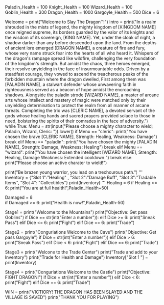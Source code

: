 Paladin_Health = 100
Knight_Health = 100
Wizard_Health = 100
Goblin_Health = 300
Dragon_Health = 1000
Gargoyle_Health = 500
Dice = 6

Welcome = print("Welcome to Slay The Dragon™!")
Intro = print("In a realm shrouded in the mists of legend, the mighty kingdom of [KINGDOM NAME] once reigned supreme, its borders guarded by the valor of its knights and the wisdom of its sovereign, [KING NAME]. Yet, under the cloak of night, a shadow darker than any before descended upon the land. From the depths of ancient lore emerged [DRAGON NAME], a creature of fire and fury, whose very name struck fear into the hearts of all who heard it. Whispers of the dragon's rampage spread like wildfire, challenging the very foundation of the kingdom's strength. But amidst the chaos, three heroes emerged, their resolve unyielding in the face of insurmountable odds. Driven by a steadfast courage, they vowed to ascend the treacherous peaks of the forbidden mountain where the dragon dwelled, First among them was [PALADIN NAME], a stalwart defender whose unwavering faith in righteousness served as a beacon of hope amidst the encroaching shadows. Alongside the paladin strode [WIZARD NAME], a master of arcane arts whose intellect and mastery of magic were matched only by their unyielding determination to protect the realm from all manner of arcane threats. Completing the trio was [CLERIC NAME], a devoted servant of the gods whose healing hands and sacred prayers provided solace to those in need, bolstering the spirits of their comrades in the face of adversity.")
while True:
    Menu = str(input("Please choose a mighty character to wield; Paladin, Wizard, Cleric: ")).lower()
    if Menu == "cleric":
        print("You have chosen the brave [CLERIC NAME], Strength: Healing, Weakness: Damage")
        break
    elif Menu == "paladin":
        print("You have chosen the mighty [PALADIN NAME], Strength: Damage, Weakness: Healing")
        break
    elif Menu == "wizard":
        print("You have chosen the intelligent [WIZARD NAME], Strength: Healing, Damage Weakness: Extended cooldown ")
        break
    else:
        print("Please choose an active charater to wield!")

print("Be brazen young warrior, you lead on a trechourous path.")
'''
Inventory = {"Slot 1":"Healing" , "Slot 2":"Damage Buff", "Slot 3":"Tradable Items", "Slot 4": "Collectibles"}
print(Inventory)
'''
Healing = 6
if Healing >= 6:
    print("You are at full health!",Paladin_Health+50)

Damaged = 6       
if Damaged >= 6:
    print("Health is now!",Paladin_Health-50)


Stage1 = print("Welcome to the Mountains")
print("Objective: Get pass Goblins")
if Dice == str(int("Enter a number")):
    elif Dice >= 6:
        print("Sneak Pass")
    elif Dice <= 6:
        print("Fight")
    elif Dice == 6:
        print("Trade")

Stage2 = print("Congurlations Welcome to the Cave")
print("Objective: Get pass Gargoyle")
if Dice = str(int("Enter a number"))
elif Dice > 6:
    print("Sneak Pass")
elif Dice < 6:
    print("Fight")
elif Dice == 6:
    print("Trade")



Stage3 = print("Welcone to the Trade Center")
print("Trade and add to your Inventory")
print("Trade for Health and Damage")
Inventory["Slot 1 "] = 
print(Inventory)


Stage4 = print("Congurlations Welcome to the Castle")
print("Objective: FIGHT DRAGON!")
if Dice = str(int("Enter a number"))
elif Dice < 6:
    print("Fight")
elif Dice == 6:
    print("Trade")


WIN = print("VICTIORY! THE DRAGON HAS BEEN SLAYED AND THE VILLAGE IS SAVED")
print("THANK YOU FOR PLAYING")

